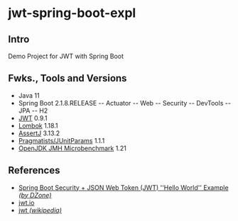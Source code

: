 # jwt-spring-boot-expl

## Intro
Demo Project for JWT with Spring Boot

## Fwks., Tools and Versions
- Java 11
- Spring Boot 2.1.8.RELEASE
-- Actuator
-- Web
-- Security
-- DevTools
-- JPA
-- H2
- [JWT](https://jwt.io/) 0.9.1
- [Lombok](https://projectlombok.org/) 1.18.1
- [AssertJ](https://joel-costigliola.github.io/assertj/) 3.13.2
- [Pragmatists/JUnitParams](https://github.com/Pragmatists/JUnitParams) 1.1.1
- [OpenJDK JMH Microbenchmark](https://openjdk.java.net/projects/code-tools/jmh/) 1.21

## References
- [Spring Boot Security + JSON Web Token (JWT) ''Hello World'' Example _(by DZone)_](https://dzone.com/articles/spring-boot-security-json-web-tokenjwt-hello-world)
- [jwt.io](https://jwt.io/)
- [jwt _(wikipedia)_](https://es.wikipedia.org/wiki/JSON_Web_Token)